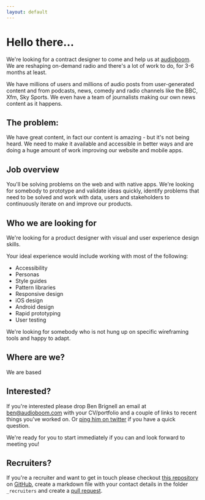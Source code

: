 ```yaml
---
layout: default
---
```

# Hello there…
We're looking for a contract designer to come and help us at [audioboom](http://audioboom.com). We are reshaping on-demand radio and there's a lot of work to do, for 3-6 months at least.

We have millions of users and millions of audio posts from user-generated content and from podcasts, news, comedy and radio channels like the BBC, Xfm, Sky Sports. We even have a team of journalists making our own news content as it happens.

## The problem:
We have great content, in fact our content is amazing - but it's not being heard. We need to make it available and accessible in better ways and are doing a huge amount of work improving our website and mobile apps.

## Job overview
You'll be solving problems on the web and with native apps. We're looking for somebody to prototype and validate ideas quickly, identify problems that need to be solved and work with data, users and stakeholders to continuously iterate on and improve our products.

## Who we are looking for
We're looking for a product designer with visual and user experience design skills.

Your ideal experience would include working with most of the following:

* Accessibility
* Personas
* Style guides
* Pattern libraries
* Responsive design
* iOS design
* Android design
* Rapid prototyping
* User testing

We're looking for somebody who is not hung up on specific wireframing tools and happy to adapt.

## Where are we?
We are based

## Interested?
If you're interested please drop Ben Brignell an email at [ben@audioboom.com](mailto:ben@audioboom.com) with your CV/portfolio and a couple of links to recent things you've worked on. Or [ping him on twitter](http://twitter.com/benbrignell) if you have a quick question.

We're ready for you to start immediately if you can and look forward to meeting you!

## Recruiters?
If you're a recruiter and want to get in touch please checkout [this repository](https://github.com/benbrignell/ui-ux-designer) on [GitHub](http://github.com), create a markdown file with your contact details in the folder `_recruiters` and create a [pull request](https://help.github.com/articles/using-pull-requests/).
